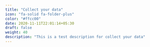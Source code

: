 ```yaml
---
title: "Collect your data"
icon: "fa-solid fa-folder-plus"
color: "#ffcc00"
date: 2020-11-11T22:01:14+05:30
draft: false
weight: 40
description: "This is a test description for collect your data"
---
```

